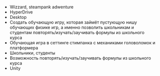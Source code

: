 - Wizzard, steampank adwenture
- HyperDrive
- Desktop
- Создать обучающую игру, которая займёт пустующую нишу обучающих физике игр, а именно позволить школьникам и студентам повторять/изучать/заучивать формулы из школьного курса
- Обучающая игра в сеттинге стимпанка с механиками головоломок и платформера
- Школьники, студенты
- Возможность повторять/изучать/заучивать формулы из школьного курса
- Unity

